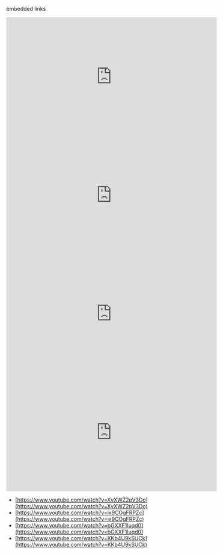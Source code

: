 embedded links
<iframe width="560" height="315" src="https://www.youtube.com/embed/XvXWZ2pV3Do?si=ujk6ADHKFEZ7KV7x" title="YouTube video player" frameborder="0" allow="accelerometer; autoplay; clipboard-write; encrypted-media; gyroscope; picture-in-picture; web-share" referrerpolicy="strict-origin-when-cross-origin" allowfullscreen></iframe>

<iframe width="560" height="315" src="https://www.youtube.com/embed/ix9COgFRPZc?si=sTDtdifowcwVu5qN" title="YouTube video player" frameborder="0" allow="accelerometer; autoplay; clipboard-write; encrypted-media; gyroscope; picture-in-picture; web-share" referrerpolicy="strict-origin-when-cross-origin" allowfullscreen></iframe>

<iframe width="560" height="315" src="https://www.youtube.com/embed/bGXXF1Iuqd0?si=NshLDmcNieaSI86c" title="YouTube video player" frameborder="0" allow="accelerometer; autoplay; clipboard-write; encrypted-media; gyroscope; picture-in-picture; web-share" referrerpolicy="strict-origin-when-cross-origin" allowfullscreen></iframe>

<iframe width="560" height="315" src="https://www.youtube.com/embed/KKb4U9kSUCk?si=06Jl6q7i008RaUGL" title="YouTube video player" frameborder="0" allow="accelerometer; autoplay; clipboard-write; encrypted-media; gyroscope; picture-in-picture; web-share" referrerpolicy="strict-origin-when-cross-origin" allowfullscreen></iframe>


- [https://www.youtube.com/watch?v=XvXWZ2pV3Do](https://www.youtube.com/watch?v=XvXWZ2pV3Do)
- [https://www.youtube.com/watch?v=ix9COgFRPZc](https://www.youtube.com/watch?v=ix9COgFRPZc)
- [https://www.youtube.com/watch?v=bGXXF1Iuqd0](https://www.youtube.com/watch?v=bGXXF1Iuqd0)
- [https://www.youtube.com/watch?v=KKb4U9kSUCk](https://www.youtube.com/watch?v=KKb4U9kSUCk)
